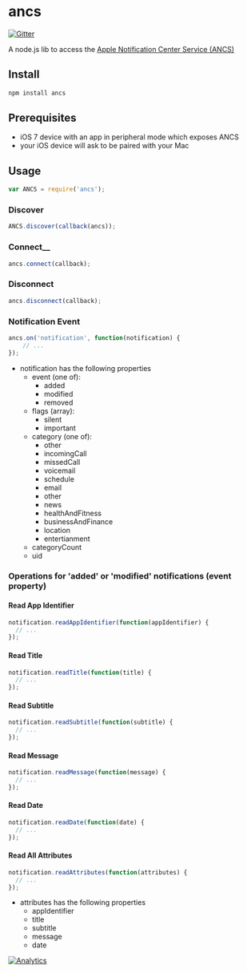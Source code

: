 # ancs

[![Gitter](https://badges.gitter.im/Join%20Chat.svg)](https://gitter.im/sandeepmistry/node-ancs?utm_source=badge&utm_medium=badge&utm_campaign=pr-badge&utm_content=badge)

A node.js lib to access the [Apple Notification Center Service (ANCS)](https://developer.apple.com/library/ios/documentation/CoreBluetooth/Reference/AppleNotificationCenterServiceSpecification/Introduction/Introduction.html)

## Install

```sh
npm install ancs
```

## Prerequisites

 * iOS 7 device with an app in peripheral mode which exposes ANCS
 * your iOS device will ask to be paired with your Mac

## Usage

```javascript
var ANCS = require('ancs');
```

### Discover

```javascript
ANCS.discover(callback(ancs));
```

### Connect__

```javascript
ancs.connect(callback);
```

### Disconnect

```javascript
ancs.disconnect(callback);
```

### Notification Event

```javascript
ancs.on('notification', function(notification) {
    // ...
});
```

 * notification has the following properties
   * event (one of):
     * added
     * modified
     * removed
   * flags (array):
     * silent
     * important
   * category (one of):
     * other
     * incomingCall
     * missedCall
     * voicemail
     * schedule
     * email
     * other
     * news
     * healthAndFitness
     * businessAndFinance
     * location
     * entertianment
   * categoryCount
   * uid

### Operations for 'added' or 'modified' notifications (event property)

#### Read App Identifier

```javascript
notification.readAppIdentifier(function(appIdentifier) {
  // ...
});
```

#### Read Title

```javascript
notification.readTitle(function(title) {
  // ...
});
```

#### Read Subtitle

```javascript
notification.readSubtitle(function(subtitle) {
  // ...
});
```

#### Read Message

```javascript
notification.readMessage(function(message) {
  // ...
});
```

#### Read Date
```javascript
notification.readDate(function(date) {
  // ...
});
```

#### Read All Attributes
```javascript
notification.readAttributes(function(attributes) {
  // ...
});
```
 * attributes has the following properties
   * appIdentifier
   * title
   * subtitle
   * message
   * date

[![Analytics](https://ga-beacon.appspot.com/UA-56089547-1/sandeepmistry/node-ancs?pixel)](https://github.com/igrigorik/ga-beacon)
